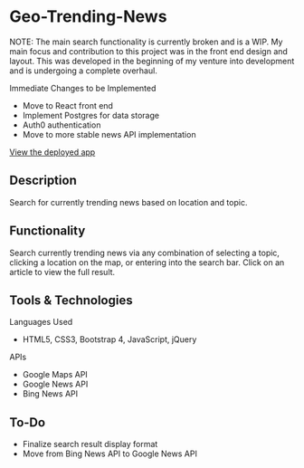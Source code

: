 # Geo-Trending-News

NOTE: The main search functionality is currently broken and is a WIP. My main focus and contribution to this project was in the front end design and layout. This was developed in the beginning of my venture into development and is undergoing a complete overhaul.

Immediate Changes to be Implemented
* Move to React front end
* Implement Postgres for data storage
* Auth0 authentication
* Move to more stable news API implementation

[View the deployed app](https://itkazmi814.github.io/Geo-Trending-News/)

## Description

Search for currently trending news based on location and topic.

## Functionality

Search currently trending news via any combination of selecting a topic, clicking a location on the map, or entering into the search bar. Click on an article to view the full result.

## Tools & Technologies

Languages Used
 * HTML5, CSS3, Bootstrap 4, JavaScript, jQuery

APIs
* Google Maps API
* Google News API
* Bing News API

## To-Do

* Finalize search result display format
* Move from Bing News API to Google News API
